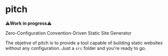 # pitch #
⚠️**Work in progress**⚠️

Zero-Configuration Convention-Driven Static Site Generator

The objetive of pitch is to provide a tool capable of building static websites without any configuration. Just a `src` folder and you're ready to go.
